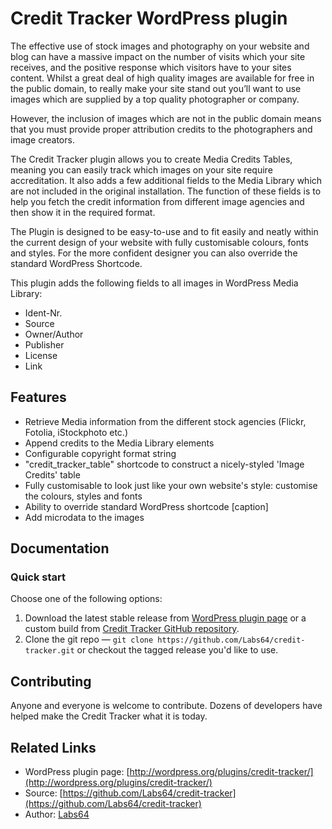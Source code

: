 # Credit Tracker WordPress plugin

The effective use of stock images and photography on your website and blog can have a massive impact on the number of visits which your site receives, and the positive response which visitors have to your sites content. Whilst a great deal of high quality images are available for free in the public domain, to really make your site stand out you’ll want to use images which are supplied by a top quality photographer or company.

However, the inclusion of images which are not in the public domain means that you must provide proper attribution credits to the photographers and image creators.

The Credit Tracker plugin allows you to create Media Credits Tables, meaning you can easily track which images on your site require accreditation. It also adds a few additional fields to the Media Library which are not included in the original installation. The function of these fields is to help you fetch the credit information from different image agencies and then show it in the required format.

The Plugin is designed to be easy-to-use and to fit easily and neatly within the current design of your website with fully customisable colours, fonts and styles. For the more confident designer you can also override the standard WordPress Shortcode.

This plugin adds the following fields to all images in WordPress Media Library:
* Ident-Nr.
* Source
* Owner/Author
* Publisher
* License
* Link

## Features

* Retrieve Media information from the different stock agencies (Flickr, Fotolia, iStockphoto etc.)
* Append credits to the Media Library elements
* Configurable copyright format string
* "credit_tracker_table" shortcode to construct a nicely-styled 'Image Credits' table
* Fully customisable to look just like your own website's style: customise the colours, styles and fonts
* Ability to override standard WordPress shortcode [caption]
* Add microdata to the images

## Documentation

### Quick start

Choose one of the following options:

1. Download the latest stable release from [WordPress plugin page](http://wordpress.org/plugins/credit-tracker/) or a custom build from [Credit Tracker GitHub repository](https://github.com/Labs64/credit-tracker).
2. Clone the git repo — `git clone https://github.com/Labs64/credit-tracker.git` or checkout the tagged release you'd like to use.


## Contributing

Anyone and everyone is welcome to contribute. Dozens of developers have helped make the Credit Tracker what it is today.


## Related Links

* WordPress plugin page: [http://wordpress.org/plugins/credit-tracker/](http://wordpress.org/plugins/credit-tracker/)
* Source: [https://github.com/Labs64/credit-tracker](https://github.com/Labs64/credit-tracker)
* Author: [Labs64](http://www.labs64.com)
